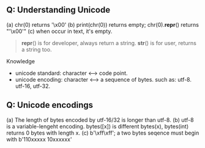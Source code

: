 ## Q: Understanding Unicode
(a) chr(0) returns '\x00'
(b) print(chr(0)) returns empty; chr(0).__repr__() returns "'\\x00'"
(c) when occur in text, it's empty.

> __repr__() is for developer, always return a string. __str__() is for user, returns a string too.

Knowledge
- unicode standard: character <--> code point.
- unicode encoding: character <--> a sequence of bytes. such as: utf-8. utf-16, utf-32.

## Q: Unicode encodings
(a) The length of bytes encoded by utf-16/32 is longer than utf-8.
(b) utf-8 is a variable-lengeht encoding. bytes([x]) is different bytes(x), bytes(int) returns 0 bytes with length x.
(c) b'\xff\xff'; a two bytes seqence must begin with b'110xxxxx 10xxxxxx'